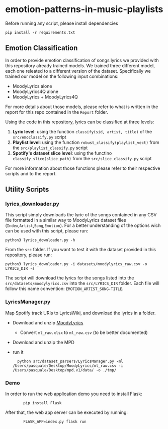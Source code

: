 # emotion-patterns-in-music-playlists

Before running any script, please install dependencies

    pip install -r requirements.txt

## Emotion Classification

In order to provide emotion classification of songs lyrics we provided with this
repository already trained models. We trained three different model, each one releated 
to a different version of the dataset. Specifically we trained our model on the
following input combinations:
 - MoodyLyrics alone
 - MoodyLyrics4Q alone
 - MoodyLyrics + MoodyLyrics4Q

 For more details about those models, please refer to what is written in the
 report for this repo contained in the `Report` folder.

 Using the code in this repository, lyrics can be classified at three levels:
  1. **Lyric level**: using the function `classify(sid, artist, title)` of the `src/emoclassify.py` script
  2. **Playlist level**: using the function `robust_classify(playlist_vect)` from the `src/playlist_classify.py` script  
  3. **Spotify's dataset slice level**: using the functino `classify_slice(slice_path)` from the `src/slice_classify.py` script

For more information about those functions please refer to their respective scripts and
to the report.

## Utility Scripts

### lyrics_downloader.py

This script simply downloads the lyric of the songs contained
in any CSV file formatted in a similar way to MoodyLyrics dataset
files (`Index`,`Artist`,`Song`,`Emotion`). For a better understanding
of the options wich can be used with this script, please run:

`python3 lyrics_downloader.py -h`

From the `src` folder. If you want to test it with the dataset provided in
this repository, please run:

`python3 lyrics_downloader.py -i datasets/moodylyrics_raw.csv -o LYRICS_DIR -s`

The script will download the lyrics for the songs listed into the `src/datasets/moodylyrics.csv`
into the `src/LYRICS_DIR` folder. Each file will follow this name convention:
`EMOTION_ARTIST_SONG-TITLE`.


### LyricsManager.py

Map Spotify track URIs to LyricsWiki, and download the lyrics in a folder.

- Download and unzip [MoodyLyrics](http://softeng.polito.it/erion/MoodyLyrics.zip)
    - Convert `ml_raw.xlsx` to `ml_raw.csv` (to be better documented)
- Download and unzip the MPD
- run it


        python src/dataset_parsers/LyricsManager.py -ml /Users/pasquale/Desktop/MoodyLyrics/ml_raw.csv -i /Users/pasquale/Desktop/mpd.v1/data/ -o ./tmp/


### Demo

In order to run the web application demo you need to install Flask:

```
        pip install Flask
```

After that, the web app server can be executed by running:

```
        FLASK_APP=index.py flask run
```
